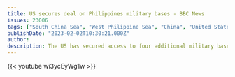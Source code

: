 ```yaml
---
title: US secures deal on Philippines military bases - BBC News
issues: 23006
tags: ["South China Sea", "West Philippine Sea", "China", "United States"]
publishDate: "2023-02-02T10:30:21.000Z"
author: 
description: The US has secured access to four additional military bases in the Philippines to monitor the Chinese in the South China Sea and around Taiwan.
---
```


{{< youtube wi3ycEyWg1w >}}